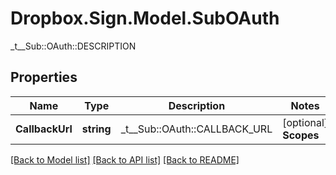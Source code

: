 # Dropbox.Sign.Model.SubOAuth
_t__Sub::OAuth::DESCRIPTION

## Properties

Name | Type | Description | Notes
------------ | ------------- | ------------- | -------------
**CallbackUrl** | **string** |  _t__Sub::OAuth::CALLBACK_URL  | [optional] **Scopes** | **List&lt;SubOAuth.ScopesEnum&gt;** |  _t__Sub::OAuth::SCOPES  | [optional] 

[[Back to Model list]](../README.md#documentation-for-models) [[Back to API list]](../README.md#documentation-for-api-endpoints) [[Back to README]](../README.md)

